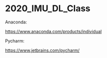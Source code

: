 # 2020_IMU_DL_Class

Anaconda:

https://www.anaconda.com/products/individual


Pycharm:

https://www.jetbrains.com/pycharm/
